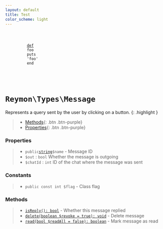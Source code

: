 ```yaml
---
layout: default
title: Test
color_scheme: light
---
```


<figure class="highlight">
  <code class="language-ruby" data-lang="ruby">
  <pre>
    <span class="k"><a href="#felan">def</a></span>
    <span class="nf">foo</span>
    <span class="nb">puts</span>
    <span class="s1">'foo'</span>
    <span class="k">end</span>
  </pre>
  </code>
</figure>


<h1><code>Reymon\Types\Message</code></h1>

Represents a query sent by the user by clicking on a button.
{: .highlight }

> - [Methods](#Methods){: .btn .btn-purple}
> - [Properties](#Properties){: .btn .btn-purple}

### Properties
> - `public`[`string`](#felan)`$name` - Message ID
> - `$out` : `bool` Whether the message is outgoing
> - `$chatId` : `int` ID of the chat where the message was sent

### Constants
> - `public const int $flag` - Class flag

### Methods
> - [`isReply(): bool`](#felan) - Whether this message replied
> - [`delete(boolean $revoke = true): void`](#felan) - Delete message
> - [`read(bool $readAll = false): boolean`](#felan) - Mark message as read

